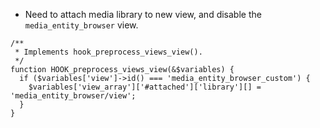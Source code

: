 


 *  Need to attach media library to new view, and disable the `media_entity_browser` view.

```
/**
 * Implements hook_preprocess_views_view().
 */
function HOOK_preprocess_views_view(&$variables) {
  if ($variables['view']->id() === 'media_entity_browser_custom') {
    $variables['view_array']['#attached']['library'][] = 'media_entity_browser/view';
  }
}
```